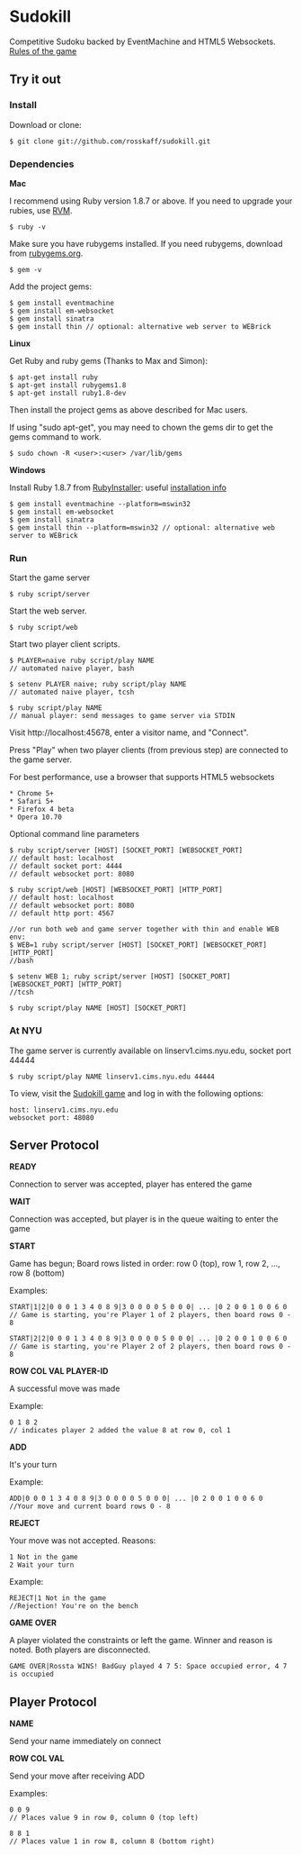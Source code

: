 # Sudokill #

Competitive Sudoku backed by EventMachine and HTML5 Websockets.
[Rules of the game](http://www.cs.nyu.edu/courses/fall10/G22.2965-001/sudokill.html)

## Try it out ##

### Install ###

Download or clone:

	$ git clone git://github.com/rosskaff/sudokill.git

### Dependencies ###

**Mac**

I recommend using Ruby version 1.8.7 or above. If you need to upgrade your rubies, use [RVM](http://rvm.beginrescueend.com/).

	$ ruby -v

Make sure you have rubygems installed. If you need rubygems, download from [rubygems.org](http://rubygems.org/pages/download).

	$ gem -v

Add the project gems:

	$ gem install eventmachine
	$ gem install em-websocket
	$ gem install sinatra
	$ gem install thin // optional: alternative web server to WEBrick

**Linux**

Get Ruby and ruby gems (Thanks to Max and Simon):

	$ apt-get install ruby
	$ apt-get install rubygems1.8
	$ apt-get install ruby1.8-dev

Then install the project gems as above described for Mac users.

If using "sudo apt-get", you may need to chown the gems dir to get the gems command to work.

	$ sudo chown -R <user>:<user> /var/lib/gems

**Windows**

Install Ruby 1.8.7 from [RubyInstaller](http://rubyinstaller.org): useful [installation info](http://ruby.about.com/od/beginningruby/ss/Installing-A-Ruby-Development-Environment-On-Windows.htm)

	$ gem install eventmachine --platform=mswin32
	$ gem install em-websocket
	$ gem install sinatra
	$ gem install thin --platform=mswin32 // optional: alternative web server to WEBrick

### Run ###

Start the game server

	$ ruby script/server

Start the web server.

	$ ruby script/web

Start two player client scripts.

	$ PLAYER=naive ruby script/play NAME
	// automated naive player, bash

	$ setenv PLAYER naive; ruby script/play NAME
	// automated naive player, tcsh

	$ ruby script/play NAME
	// manual player: send messages to game server via STDIN

Visit http://localhost:45678, enter a visitor name, and "Connect".

Press "Play" when two player clients (from previous step) are connected to the game server.

For best performance, use a browser that supports HTML5 websockets

	* Chrome 5+
	* Safari 5+
	* Firefox 4 beta
	* Opera 10.70

Optional command line parameters

	$ ruby script/server [HOST] [SOCKET_PORT] [WEBSOCKET_PORT]
	// default host: localhost
	// default socket port: 4444
	// default websocket port: 8080

	$ ruby script/web [HOST] [WEBSOCKET_PORT] [HTTP_PORT]
	// default host: localhost
	// default websocket port: 8080
	// default http port: 4567

	//or run both web and game server together with thin and enable WEB env:
	$ WEB=1 ruby script/server [HOST] [SOCKET_PORT] [WEBSOCKET_PORT] [HTTP_PORT]
	//bash

	$ setenv WEB 1; ruby script/server [HOST] [SOCKET_PORT] [WEBSOCKET_PORT] [HTTP_PORT]
	//tcsh

	$ ruby script/play NAME [HOST] [SOCKET_PORT]

### At NYU ###

The game server is currently available on linserv1.cims.nyu.edu, socket port 44444

	$ ruby script/play NAME linserv1.cims.nyu.edu 44444

To view, visit the [Sudokill game](http://linserv1.cims.nyu.edu:45678) and log in with the following options:

	host: linserv1.cims.nyu.edu
	websocket port: 48080

## Server Protocol ##

**READY**

Connection to server was accepted, player has entered the game


**WAIT**

Connection was accepted, but player is in the queue waiting to enter the game


**START**

Game has begun; Board rows listed in order: row 0 (top), row 1, row 2, ..., row 8 (bottom)

Examples:

	START|1|2|0 0 0 1 3 4 0 8 9|3 0 0 0 0 5 0 0 0| ... |0 2 0 0 1 0 0 6 0
	// Game is starting, you're Player 1 of 2 players, then board rows 0 - 8

	START|2|2|0 0 0 1 3 4 0 8 9|3 0 0 0 0 5 0 0 0| ... |0 2 0 0 1 0 0 6 0
	// Game is starting, you're Player 2 of 2 players, then board rows 0 - 8


**ROW COL VAL PLAYER-ID**

A successful move was made

Example:

	0 1 8 2
	// indicates player 2 added the value 8 at row 0, col 1


**ADD**

It's your turn

Example:

	ADD|0 0 0 1 3 4 0 8 9|3 0 0 0 0 5 0 0 0| ... |0 2 0 0 1 0 0 6 0
	//Your move and current board rows 0 - 8


**REJECT**

Your move was not accepted. Reasons:

	1 Not in the game
	2 Wait your turn

Example:

	REJECT|1 Not in the game
	//Rejection! You're on the bench


**GAME OVER**

A player violated the constraints or left the game. Winner and reason is noted. Both players are disconnected.

	GAME OVER|Rossta WINS! BadGuy played 4 7 5: Space occupied error, 4 7 is occupied


## Player Protocol ##


**NAME**

Send your name immediately on connect


**ROW COL VAL**

Send your move after receiving ADD

Examples:

	0 0 9
	// Places value 9 in row 0, column 0 (top left)

	8 8 1
	// Places value 1 in row 8, column 8 (bottom right)
